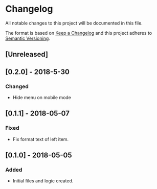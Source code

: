 # Changelog

All notable changes to this project will be documented in this file.

The format is based on [Keep a Changelog](http://keepachangelog.com/en/1.0.0/)
and this project adheres to [Semantic Versioning](http://semver.org/spec/v2.0.0.html).

## [Unreleased]

## [0.2.0] - 2018-5-30
### Changed
- Hide menu on mobile mode

## [0.1.1] - 2018-05-07

### Fixed 
- Fix format text of left item. 

## [0.1.0] - 2018-05-05

### Added
 - Initial files and logic created.

